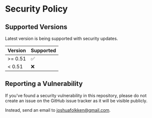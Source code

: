 # Security Policy

## Supported Versions

Latest version is being supported with security updates.

| Version | Supported          |
| ------- | ------------------ |
| >= 0.51 | :white_check_mark: |
| < 0.51  | :x:                |

## Reporting a Vulnerability

If you've found a security vulnerability in this repository, please do not create an issue on the GitHub issue tracker as it will be visible publicly.

Instead, send an email to joshuafolkken@gmail.com.
